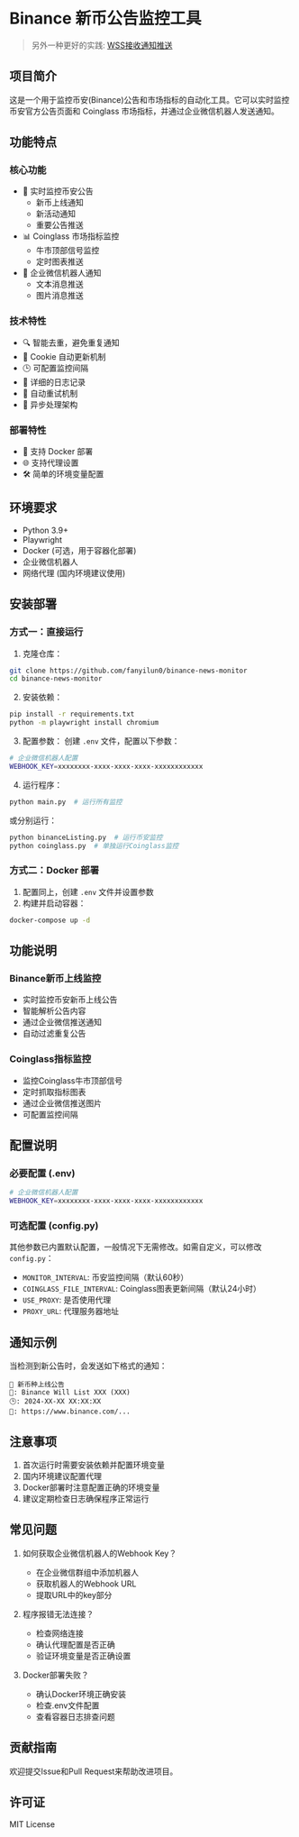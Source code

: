 # Binance 新币公告监控工具

> 另外一种更好的实践: [WSS接收通知推送](https://github.com/fanyilun0/binance-announcement-websocket)

## 项目简介

这是一个用于监控币安(Binance)公告和市场指标的自动化工具。它可以实时监控币安官方公告页面和 Coinglass 市场指标，并通过企业微信机器人发送通知。

## 功能特点

### 核心功能
- 🔄 实时监控币安公告
  - 新币上线通知
  - 新活动通知
  - 重要公告推送
- 📊 Coinglass 市场指标监控
  - 牛市顶部信号监控
  - 定时图表推送
- 📢 企业微信机器人通知
  - 文本消息推送
  - 图片消息推送

### 技术特性
- 🔍 智能去重，避免重复通知
- 🔑 Cookie 自动更新机制
- 🕒 可配置监控间隔
- 📝 详细的日志记录
- 🔄 自动重试机制
- 🔀  异步处理架构

### 部署特性
- 🐳 支持 Docker 部署
- 🌐 支持代理设置
- 🛠️ 简单的环境变量配置

## 环境要求

- Python 3.9+
- Playwright
- Docker (可选，用于容器化部署)
- 企业微信机器人
- 网络代理 (国内环境建议使用)

## 安装部署

### 方式一：直接运行

1. 克隆仓库：
```bash
git clone https://github.com/fanyilun0/binance-news-monitor
cd binance-news-monitor
```

2. 安装依赖：
```bash
pip install -r requirements.txt
python -m playwright install chromium
```

3. 配置参数：
创建 `.env` 文件，配置以下参数：
```bash
# 企业微信机器人配置
WEBHOOK_KEY=xxxxxxxx-xxxx-xxxx-xxxx-xxxxxxxxxxxx
```

4. 运行程序：
```bash
python main.py  # 运行所有监控
```
或分别运行：
```bash
python binanceListing.py  # 运行币安监控
python coinglass.py  # 单独运行Coinglass监控
```

### 方式二：Docker 部署

1. 配置同上，创建 `.env` 文件并设置参数
2. 构建并启动容器：
```bash
docker-compose up -d
```

## 功能说明

### Binance新币上线监控
- 实时监控币安新币上线公告
- 智能解析公告内容
- 通过企业微信推送通知
- 自动过滤重复公告

### Coinglass指标监控
- 监控Coinglass牛市顶部信号
- 定时抓取指标图表
- 通过企业微信推送图片
- 可配置监控间隔

## 配置说明

### 必要配置 (.env)
```bash
# 企业微信机器人配置
WEBHOOK_KEY=xxxxxxxx-xxxx-xxxx-xxxx-xxxxxxxxxxxx
```

### 可选配置 (config.py)
其他参数已内置默认配置，一般情况下无需修改。如需自定义，可以修改 `config.py`：
- `MONITOR_INTERVAL`: 币安监控间隔（默认60秒）
- `COINGLASS_FILE_INTERVAL`: Coinglass图表更新间隔（默认24小时）
- `USE_PROXY`: 是否使用代理
- `PROXY_URL`: 代理服务器地址

## 通知示例
当检测到新公告时，会发送如下格式的通知：

```
🚀 新币种上线公告
📌: Binance Will List XXX (XXX)
🕒: 2024-XX-XX XX:XX:XX
🔗: https://www.binance.com/...
```

## 注意事项

1. 首次运行时需要安装依赖并配置环境变量
2. 国内环境建议配置代理
3. Docker部署时注意配置正确的环境变量
4. 建议定期检查日志确保程序正常运行

## 常见问题

1. 如何获取企业微信机器人的Webhook Key？
   - 在企业微信群组中添加机器人
   - 获取机器人的Webhook URL
   - 提取URL中的key部分

2. 程序报错无法连接？
   - 检查网络连接
   - 确认代理配置是否正确
   - 验证环境变量是否正确设置

3. Docker部署失败？
   - 确认Docker环境正确安装
   - 检查.env文件配置
   - 查看容器日志排查问题

## 贡献指南

欢迎提交Issue和Pull Request来帮助改进项目。

## 许可证

MIT License
